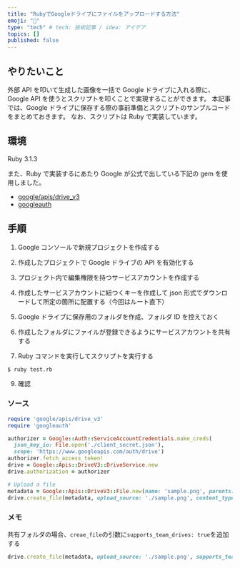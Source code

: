 ```yaml
---
title: "RubyでGoogleドライブにファイルをアップロードする方法"
emoji: "🦔"
type: "tech" # tech: 技術記事 / idea: アイデア
topics: []
published: false
---
```


## やりたいこと

外部 API を叩いて生成した画像を一括で Google ドライブに入れる際に、Google API を使うとスクリプトを叩くことで実現することができます。
本記事では、Google ドライブに保存する際の事前準備とスクリプトのサンプルコードをまとめておきます。
なお、スクリプトは Ruby で実装しています。

## 環境

Ruby 3.1.3

また、Ruby で実装するにあたり Google が公式で出している下記の gem を使用しました。

- [google/apis/drive_v3](https://github.com/googleapis/google-api-ruby-client)
- [googleauth](https://github.com/googleapis/google-auth-library-ruby)

## 手順

1. Google コンソールで新規プロジェクトを作成する

2. 作成したプロジェクトで Google ドライブの API を有効化する

3. プロジェクト内で編集権限を持つサービスアカウントを作成する

4. 作成したサービスアカウントに紐つくキーを作成して json 形式でダウンロードして所定の箇所に配置する（今回はルート直下）

5. Google ドライブに保存用のフォルダを作成、フォルダ ID を控えておく

6. 作成したフォルダにファイルが登録できるようにサービスアカウントを共有する

7. Ruby コマンドを実行してスクリプトを実行する

```shell
$ ruby test.rb
```

9. 確認

### ソース

```ruby
require 'google/apis/drive_v3'
require 'googleauth'

authorizer = Google::Auth::ServiceAccountCredentials.make_creds(
  json_key_io: File.open('./client_secret.json'),
  scope: 'https://www.googleapis.com/auth/drive')
authorizer.fetch_access_token!
drive = Google::Apis::DriveV3::DriveService.new
drive.authorization = authorizer

# Upload a file
metadata = Google::Apis::DriveV3::File.new(name: 'sample.png', parents: ['GoogleドライブのフォルダID'])
drive.create_file(metadata, upload_source: './sample.png', content_type: 'image/png')
```

### メモ

共有フォルダの場合、`creae_file`の引数に`supports_team_drives: true`を追加する

```ruby
drive.create_file(metadata, upload_source: './sample.png', supports_team_drives: true, ontent_type: 'image/png')
```

